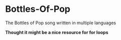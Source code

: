# Bottles-Of-Pop
The Bottles of Pop song written in multiple languages 

**Thought it might be a nice resource for **for** loops**
